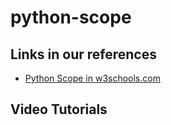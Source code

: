 # python-scope


## Links in our references

- [Python Scope in w3schools.com](https://www.w3schools.com/python/python_scope.asp)

## Video Tutorials

